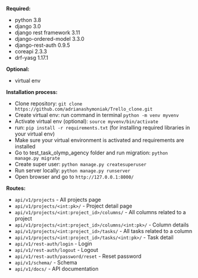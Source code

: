 **Required:**
* python 3.8
* django 3.0
* django rest framework 3.11
* django-ordered-model 3.3.0
* django-rest-auth 0.9.5
* coreapi 2.3.3
* drf-yasg 1.17.1

**Optional:**
* virtual env

**Installation process:**
* Clone repository: `git clone https://github.com/adrianashymoniak/Trello_clone.git`
* Create virtual env: run command in terminal `python -m venv myvenv`
* Activate virtual env (optional): `source myvenv/bin/activate`
* run: `pip install -r requirements.txt` (for installing required libraries in your virtual env)
* Make sure your virtual environment is activated and requirements are installed
* Go to test_task_olymp_agency folder and run migration: `python manage.py migrate`
* Create super user: `python manage.py createsuperuser`
* Run server locally: `python manage.py runserver`
* Open browser and go to `http://127.0.0.1:8000/`

**Routes:**
* `api/v1/projects` - All projects page
* `api/v1/projects/<int:pk>/` - Project detail page
* `api/v1/projects/<int:project_id>/columns/` - All columns related to a project
* `api/v1/projects/<int:project_id>/columns/<int:pk>/` - Column details
* `api/v1/projects/<int:project_id>/tasks/` - All tasks related to a column
* `api/v1/projects/<int:project_id>/tasks/<int:pk>/` - Task detail
* `api/v1/rest-auth/login` - Login 
* `api/v1/rest-auth/logout` - Logout
* `api/v1/rest-auth/password/reset` - Reset password
* `api/v1/schema/` - Schema
* `api/v1/docs/` - API documentation
